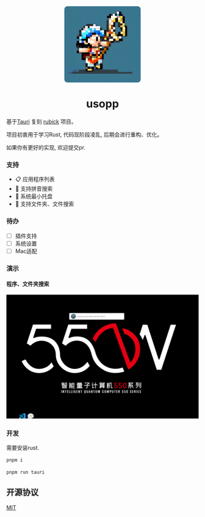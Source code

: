 <div align= "center">
  <img align="center" width=200 src="./public/logo.png" />
   <h1>usopp</h1>
</div>

基于[Tauri](https://tauri.app/) 复刻 [rubick](https://github.com/rubickCenter/rubick) 项目。

项目初衷用于学习Rust, 代码现阶段凌乱, 后期会进行重构、优化。

如果你有更好的实现, 欢迎提交pr.


### 支持
- 📋 应用程序列表
- 🔎 支持拼音搜索
- 📌 系统最小托盘
- 📁 支持文件夹、文件搜索


### 待办
- [ ] 插件支持
- [ ] 系统设置
- [ ] Mac适配

### 演示

#### 程序、文件夹搜索
![demo](./public/demo1-202402021.gif)

### 开发
需要安装rust.
```
pnpm i 

pnpm run tauri 
```


## 开源协议

[MIT](https://zh.wikipedia.org/wiki/MIT%E8%A8%B1%E5%8F%AF%E8%AD%89)
